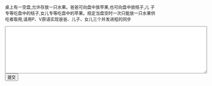 桌上有一空盘,允许存放一只水果。爸爸可向盘中放苹果,也可向盘中放桔子,儿 子专等吃盘中的桔子,女儿专等吃盘中的苹果。规定当盘空时一次只能放一只水果供
吃者取用,请用P、V原语实现爸爸、儿子、女儿三个并发进程的同步
<div class="active-code">
<textarea rows="10" cols="80"></textarea>
<div><input class="action-submit" type="submit" value="提交"/></div>
</div>